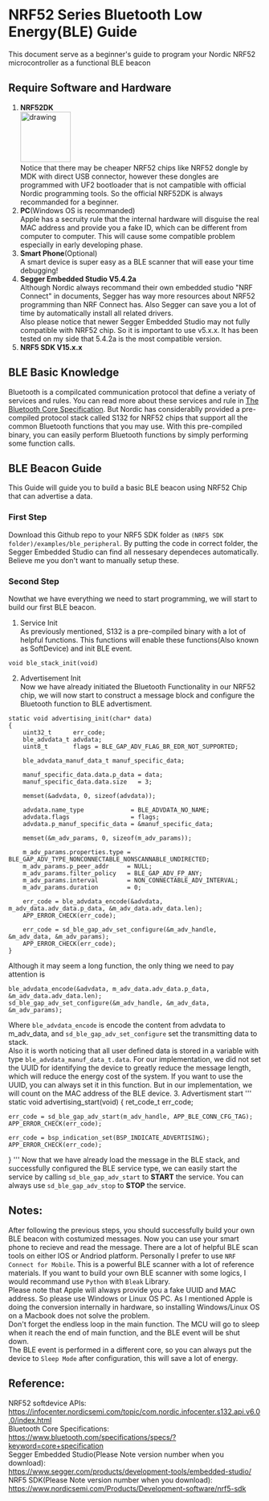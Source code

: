 # NRF52 Series Bluetooth Low Energy(BLE) Guide
This document serve as a beginner's guide to program your Nordic NRF52 microcontroller as a functional BLE beacon
## Require Software and Hardware
1. **NRF52DK**
<br /><img src="https://www.nordicsemi.com/-/media/Images/Products/DevKits/nRF52-Series/nRF52-DK/nRF52-DK-render_prod-page.png?h=551&iar=0&mw=350&w=350&hash=DB87685680509C17DF15906A7DC9A289" alt="drawing" width="100"/>
<br />Notice that there may be cheaper NRF52 chips like NRF52 dongle by MDK with direct USB connector, however these dongles are programmed with UF2 bootloader that is not campatible with official Nordic programming tools. So the official NRF52DK is always recommanded for a beginner.<br />
2. **PC**(Windows OS is recommanded)
<br />Apple has a secruity rule that the internal hardware will disguise the real MAC address and provide you a fake ID, which can be different from computer to computer. This will cause some compatible problem especially in early developing phase.<br />
3. **Smart Phone**(Optional)
<br /> A smart device is super easy as a BLE scanner that will ease your time debugging!<br />
4. **Segger Embedded Studio V5.4.2a**
<br /> Although Nordic always recommand their own embedded studio "NRF Connect" in documents, Segger has way more resources about NRF52 programming than NRF Connect has. Also Segger can save you a lot of time by automatically install all related drivers. <br />Also please notice that newer Segger Embedded Studio may not fully compatible with NRF52 chip. So it is important to use v5.x.x. It has been tested on my side that 5.4.2a is the most compatible version.<br />
5. **NRF5 SDK V15.x.x**
## BLE Basic Knowledge
Bluetooth is a compilcated communication protocol that define a veriaty of services and rules. You can read more about these services and rule in [The Bluetooth Core Specification](https://www.bluetooth.com/specifications/specs/?keyword=core+specification). But Nordic has considerablly provided a pre-compiled protocol stack called S132 for NRF52 chips that support all the common Bluetooth functions that you may use. With this pre-compiled binary, you can easily perform Bluetooth functions by simply performing some function calls.
## BLE Beacon Guide
This Guide will guide you to build a basic BLE beacon using NRF52 Chip that can advertise a data.
### First Step
Download this Github repo to your NRF5 SDK folder as ```(NRF5 SDK folder)/examples/ble_peripheral```. By putting the code in correct folder, the Segger Embedded Studio can find all nessesary dependeces automatically. Believe me you don't want to manually setup these.
### Second Step
Nowthat we have everything we need to start programming, we will start to build our first BLE beacon.
1. Service Init
   <br/> As previously mentioned, S132 is a pre-compiled binary with a lot of helpful functions. This functions will enable these functions(Also known as SoftDevice) and init BLE event.
```
void ble_stack_init(void)
```
2. Advertisement Init
   <br/> Now we have already initiated the Bluetooth Functionality in our NRF52 chip, we will now start to construct a message block and configure the Bluetooth function to BLE advertisment.
```
static void advertising_init(char* data)
{
    uint32_t      err_code;
    ble_advdata_t advdata;
    uint8_t       flags = BLE_GAP_ADV_FLAG_BR_EDR_NOT_SUPPORTED;

    ble_advdata_manuf_data_t manuf_specific_data;

    manuf_specific_data.data.p_data = data;
    manuf_specific_data.data.size   = 3;

    memset(&advdata, 0, sizeof(advdata));

    advdata.name_type             = BLE_ADVDATA_NO_NAME;
    advdata.flags                 = flags;
    advdata.p_manuf_specific_data = &manuf_specific_data;

    memset(&m_adv_params, 0, sizeof(m_adv_params));

    m_adv_params.properties.type = BLE_GAP_ADV_TYPE_NONCONNECTABLE_NONSCANNABLE_UNDIRECTED;
    m_adv_params.p_peer_addr     = NULL;
    m_adv_params.filter_policy   = BLE_GAP_ADV_FP_ANY;
    m_adv_params.interval        = NON_CONNECTABLE_ADV_INTERVAL;
    m_adv_params.duration        = 0;

    err_code = ble_advdata_encode(&advdata, m_adv_data.adv_data.p_data, &m_adv_data.adv_data.len);
    APP_ERROR_CHECK(err_code);

    err_code = sd_ble_gap_adv_set_configure(&m_adv_handle, &m_adv_data, &m_adv_params);
    APP_ERROR_CHECK(err_code);
}
```
Although it may seem a long function, the only thing we need to pay attention is
```
ble_advdata_encode(&advdata, m_adv_data.adv_data.p_data, &m_adv_data.adv_data.len);
sd_ble_gap_adv_set_configure(&m_adv_handle, &m_adv_data, &m_adv_params);
```
Where ```ble_advdata_encode``` is encode the content from advdata to m_adv_data, and ```sd_ble_gap_adv_set_configure``` set the transmitting data to stack.<br/>
Also it is worth noticing that all user defined data is stored in a variable with type ```ble_advdata_manuf_data_t.data```. For our implementation, we did not set the UUID for identifying the device to greatly reduce the message length, which will reduce the energy cost of the system. If you want to use the UUID, you can always set it in this function. But in our implementation, we will count on the MAC address of the BLE device.
3. Advertisment start
'''
static void advertising_start(void)
{
    ret_code_t err_code;

    err_code = sd_ble_gap_adv_start(m_adv_handle, APP_BLE_CONN_CFG_TAG);
    APP_ERROR_CHECK(err_code);

    err_code = bsp_indication_set(BSP_INDICATE_ADVERTISING);
    APP_ERROR_CHECK(err_code);
}
'''
Now that we have already load the message in the BLE stack, and successfully configured the BLE service type, we can easily start the service by calling ```sd_ble_gap_adv_start``` to **START** the service. You can always use ```sd_ble_gap_adv_stop``` to **STOP** the service.
## Notes:
After following the previous steps, you should successfully build your own BLE beacon with costumized messages. Now you can use your smart phone to recieve and read the message. There are a lot of helpful BLE scan tools on either IOS or Andriod platform. Personally I prefer to use ```NRF Connect for Mobile```. This is a powerful BLE scanner with a lot of reference materials. If you want to build your own BLE scanner with some logics, I would recommand use ```Python``` with ```Bleak``` Library. <br/>Please note that Apple will always provide you a fake UUID and MAC address. So please use Windows or Linux OS PC. As I mentioned Apple is doing the conversion internally in hardware, so installing Windows/Linux OS on a Macbook does not solve the problem.
<br/>Don't forget the endless loop in the main function. The MCU will go to sleep when it reach the end of main function, and the BLE event will be shut down.
<br/>The BLE event is performed in a different core, so you can always put the device to ```Sleep Mode``` after configuration, this will save a lot of energy.
## Reference:
NRF52 softdevice APIs:<br/>
https://infocenter.nordicsemi.com/topic/com.nordic.infocenter.s132.api.v6.0.0/index.html<br/>
Bluetooth Core Specifications:<br/>
https://www.bluetooth.com/specifications/specs/?keyword=core+specification<br/>
Segger Embedded Studio(Please Note version number when you download):<br/>
https://www.segger.com/products/development-tools/embedded-studio/<br/>
NRF5 SDK(Please Note version number when you download):<br/>
https://www.nordicsemi.com/Products/Development-software/nrf5-sdk

